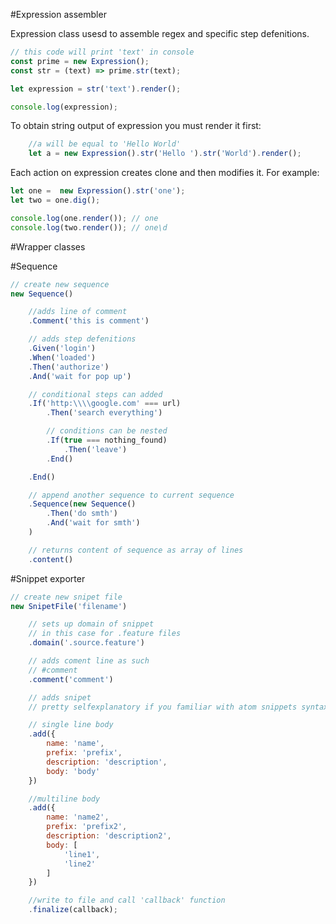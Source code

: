 #Expression assembler

Expression class usesd to assemble regex and specific step defenitions.

```javascript
// this code will print 'text' in console
const prime = new Expression();
const str = (text) => prime.str(text);

let expression = str('text').render();

console.log(expression);
```

To obtain string output of expression you must render it first:
```javascript
    //a will be equal to 'Hello World'
    let a = new Expression().str('Hello ').str('World').render();
```

Each action on expression creates clone and then modifies it.
For example:
```javascript
let one =  new Expression().str('one');
let two = one.dig();

console.log(one.render()); // one
console.log(two.render()); // one\d
```

#Wrapper classes

#Sequence
```javascript
// create new sequence
new Sequence()

    //adds line of comment
    .Comment('this is comment')

    // adds step defenitions
    .Given('login')
    .When('loaded')
    .Then('authorize')
    .And('wait for pop up')

    // conditional steps can added
    .If('http:\\\\google.com' === url)
        .Then('search everything')

        // conditions can be nested
        .If(true === nothing_found)
            .Then('leave')
        .End()

    .End()

    // append another sequence to current sequence
    .Sequence(new Sequence()
        .Then('do smth')
        .And('wait for smth')
    )

    // returns content of sequence as array of lines
    .content()
```

#Snippet exporter

```javascript
// create new snipet file
new SnipetFile('filename')

    // sets up domain of snippet
    // in this case for .feature files
    .domain('.source.feature')

    // adds coment line as such
    // #comment
    .comment('comment')

    // adds snipet
    // pretty selfexplanatory if you familiar with atom snippets syntax

    // single line body
    .add({
        name: 'name',
        prefix: 'prefix',
        description: 'description',
        body: 'body'
    })

    //multiline body
    .add({
        name: 'name2',
        prefix: 'prefix2',
        description: 'description2',
        body: [
            'line1',
            'line2'
        ]
    })

    //write to file and call 'callback' function
    .finalize(callback);
```
